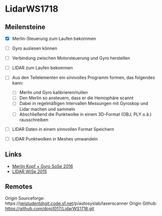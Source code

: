 # LidarWS1718

## Meilensteine

* [x] Merlin-Steuerung zum Laufen bekommen

* [ ] Gyro auslesen können

* [ ] Verbindung zwischen Motorsteuerung und Gyro herstellen

* [ ] LIDAR zum Laufen bekommen

* [ ] Aus den Teilelementen ein sinnvolles Programm formen, das folgendes kann:
  * [ ] Merlin und Gyro kalibrieren/nullen
  * [ ] Den Merlin so ansteuern, dass er die Hemisphäre scannt
  * [ ] Dabei in regelmäßigen Intervallen Messungen mit Gyroskop und Lidar machen und sammeln
  * [ ] Abschließend die Punktwolke in einem 3D-Format (OBJ, PLY o.ä.) rausschreiben

* [ ] LIDAR Daten in einem sinnvollen Format Speichern

* [ ] LIDAR Punktwolken in Meshes umwandeln


## Links
- [Merlin Kopf + Gyro SoSe 2016](http://iwi-i-lfm.hs-karlsruhe.de/foswiki/bin/view/IWI/AutonomeSysteme/SoSe2016Lidar)
- [LIDAR WiSe 2015](http://iwi-i-lfm.hs-karlsruhe.de/foswiki/bin/view/IWI/AutonomeSysteme/WiSe2015RaumScanner)


## Remotes
Origin Sourceforge: https://iwistudent@git.code.sf.net/p/autosyslab/laserscanner
Origin Github: https://github.com/dojo1017/LidarWS1718.git